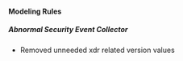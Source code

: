
#### Modeling Rules
##### Abnormal Security Event Collector
- Removed unneeded xdr related version values
